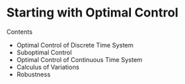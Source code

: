 # Starting with Optimal Control
 
Contents

- Optimal Control of Discrete Time System
- Suboptimal Control
- Optimal Control of Continuous Time System
- Calculus of Variations
- Robustness